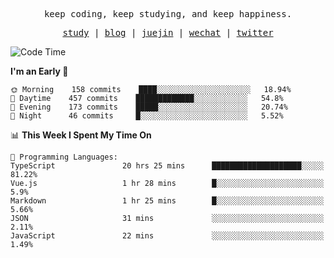 <p align="center">
  <samp>
    <span>keep coding, keep studying, and keep happiness.</span>
  </samp>
</p>

<p align="center">
  <samp>
    <a href="https://github.com/ouduidui/fe-study">study</a> |
    <a href="https://ouduidui.cn">blog</a>  |
    <a href="https://juejin.cn/user/4309700183594366">juejin</a> |
    <a href="https://user-images.githubusercontent.com/54696834/165071004-6509e3f2-90c3-448c-9d92-3da42b0c2021.jpeg">wechat</a> |
    <a href="https://twitter.com/ouduidui">twitter</a>
  </samp>
</p>

<!--START_SECTION:waka-->
![Code Time](http://img.shields.io/badge/Code%20Time-0%20secs-blue)

**I'm an Early 🐤** 

```text
🌞 Morning    158 commits    ████░░░░░░░░░░░░░░░░░░░░░   18.94% 
🌆 Daytime    457 commits    █████████████░░░░░░░░░░░░   54.8% 
🌃 Evening    173 commits    █████░░░░░░░░░░░░░░░░░░░░   20.74% 
🌙 Night      46 commits     █░░░░░░░░░░░░░░░░░░░░░░░░   5.52%

```


📊 **This Week I Spent My Time On** 

```text
💬 Programming Languages: 
TypeScript               20 hrs 25 mins      ████████████████████░░░░░   81.22% 
Vue.js                   1 hr 28 mins        █░░░░░░░░░░░░░░░░░░░░░░░░   5.9% 
Markdown                 1 hr 25 mins        █░░░░░░░░░░░░░░░░░░░░░░░░   5.66% 
JSON                     31 mins             ░░░░░░░░░░░░░░░░░░░░░░░░░   2.11% 
JavaScript               22 mins             ░░░░░░░░░░░░░░░░░░░░░░░░░   1.49%

```


<!--END_SECTION:waka-->
